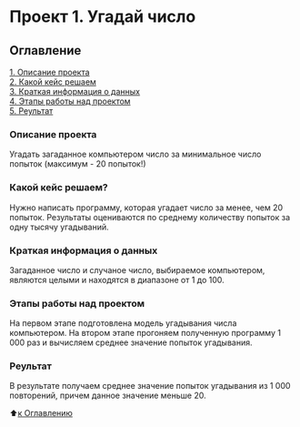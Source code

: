 # Проект 1. Угадай число

## Оглавление
[1. Описание проекта](https://github.com/vadimkopytko/learning/blob/main/project_1/README.md#Описание-проекта)  
[2. Какой кейс решаем](https://github.com/vadimkopytko/learning/blob/main/project_1/README.md#Какой-кейс-решаем)  
[3. Краткая информация о данных](https://github.com/vadimkopytko/learning/blob/main/project_1/README.md#Краткая-информация-о-данных)  
[4. Этапы работы над проектом](https://github.com/vadimkopytko/learning/blob/main/project_1/README.md#Этапы-работы-над-проектом)  
[5. Реультат](https://github.com/vadimkopytko/learning/blob/main/project_1/README.md#Реультат)  


### Описание проекта
Угадать загаданное компьютером число за минимальное число попыток (максимум - 20 попыток!)  

### Какой кейс решаем?
Нужно написать программу, которая угадает число за менее, чем 20 попыток. Результаты оцениваются по среднему количеству попыток за одну тысячу угадываний.

### Краткая информация о данных
Загаданное число и случаное число, выбираемое компьютером, являются целыми и находятся в диапазоне от 1 до 100.

### Этапы работы над проектом
На первом этапе подготовлена модель угадывания числа компьютером.
На втором этапе прогоняем полученную программу 1 000 раз и вычисляем среднее значение попыток угадывания.

### Реультат
В результате получаем среднее значение попыток угадывания из 1 000 повторений, причем данное значение меньше 20.  

:arrow_up:[к Оглавлению](https://github.com/vadimkopytko/learning/blob/main/project_1/README.md#Оглавление)